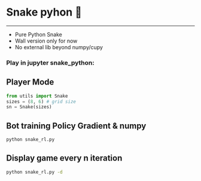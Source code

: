 # Snake pyhon :snake:
---
- Pure Python Snake
- Wall version only for now
- No external lib beyond numpy/cupy

### Play in jupyter snake_python:

## Player Mode
```python
from utils import Snake
sizes = (8, 6) # grid size
sn = Snake(sizes)
```

## Bot training Policy Gradient & numpy 

```bash
python snake_rl.py
```

## Display game every n iteration

```bash
python snake_rl.py -d
```
